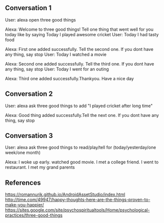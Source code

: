 ## Conversation 1
User: alexa open three good things

Alexa: Welcome to three good things! Tell one thing that went well for you today like by saying Today I played awesome cricket
User: Today I had tasty food

Alexa: First one added successfully. Tell the second one. If you dont have any thing, say stop
User: Today I watched a movie

Alexa: Second one added successfully. Tell the third one. If you dont have any thing, say stop
User: Today I went for an outing

Alexa: Third one added successfully.Thankyou. Have a nice day

## Conversation 2
User: alexa ask three good things to add "I played cricket after long time"

Alexa: Good thing added successfully.Tell the next one. If you dont have any thing, say stop 


## Conversation 3
User: alexa ask three good things to read/play/tell for (today/yesterday/one week/one month)

Alexa: I woke up early. watched good movie. I met a college friend. I went to restaurant. I met my grand parents



## References

https://romannurik.github.io/AndroidAssetStudio/index.html
http://time.com/49947/happy-thoughts-here-are-the-things-proven-to-make-you-happier/
https://sites.google.com/site/psychospiritualtools/Home/psychological-practices/three-good-things
